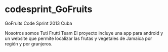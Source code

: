 codesprint_GoFruits
===================
GoFruits Code Sprint 2013 Cuba


Nosotros somos Tuti Frutti Team
El proyecto incluye una app para android y un website que permite localizar las frutas y vegetales de Jamaica por región y por granjeros.
